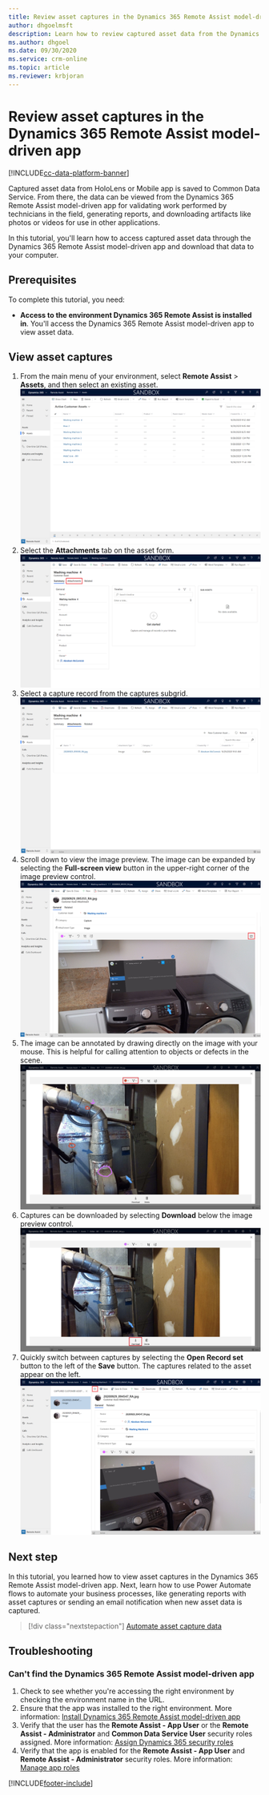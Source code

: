 ```yaml
---
title: Review asset captures in the Dynamics 365 Remote Assist model-driven app
author: dhgoelmsft
description: Learn how to review captured asset data from the Dynamics 365 Remote Assist HoloLens app for validation purposes.
ms.author: dhgoel
ms.date: 09/30/2020
ms.service: crm-online
ms.topic: article
ms.reviewer: krbjoran
---
```

# Review asset captures in the Dynamics 365 Remote Assist model-driven app

[!INCLUDE[cc-data-platform-banner](../includes/cc-data-platform-banner.md)]

Captured asset data from HoloLens or Mobile app is saved to Common Data Service. From there, the data can be viewed from the Dynamics 365 Remote Assist model-driven app for validating work performed by technicians in the field, generating reports, and downloading artifacts like photos or videos for use in other applications.

In this tutorial, you'll learn how to access captured asset data through the Dynamics 365 Remote Assist model-driven app and download that data to your computer.

## Prerequisites

To complete this tutorial, you need:

- **Access to the environment Dynamics 365 Remote Assist is installed in**. You'll access the Dynamics 365 Remote Assist model-driven app to view asset data.

## View asset captures

1. From the main menu of your environment, select **Remote Assist** > **Assets**, and then select an existing asset.
![Screenshot of the asset record list in Dynamics 365 Remote Assist](./media/06.19-asset-list.png "Screenshot of the asset record list in Dynamics 365 Remote Assist")
2. Select the **Attachments** tab on the asset form.
![Screenshot of the asset record form](./media/06.20-asset-record.png "Screenshot of the asset record form")
3. Select a capture record from the captures subgrid.
![Screenshot of the asset capture subgrid](./media/06.21-asset-capture-list.png "Screenshot of the asset capture subgrid")
4. Scroll down to view the image preview. The image can be expanded by selecting the **Full-screen view** button in the upper-right corner of the image preview control.
![Screenshot of the asset capture image preview](./media/06.22-asset-capture-image-preview.png "Screenshot of the asset capture image preview")
5. The image can be annotated by drawing directly on the image with your mouse. This is helpful for calling attention to objects or defects in the scene.
![Screenshot of an annotated image capture](./media/06.27-asset-capture-image-preview-annotated.png "Screenshot of an annotated image capture")
6. Captures can be downloaded by selecting **Download** below the image preview control.
![Screenshot of the asset capture image download](./media/06.23-asset-capture-image-preview-expanded.png "[Screenshot of the asset capture image download")
7. Quickly switch between captures by selecting the **Open Record set** button to the left of the **Save** button. The captures related to the asset appear on the left.
![Screenshot of the open record set control](./media/06.28-asset-capture-switcher.png "Screenshot of the open record set control")

## Next step

In this tutorial, you learned how to view asset captures in the Dynamics 365 Remote Assist model-driven app. Next, learn how to use Power Automate flows to automate your business processes, like generating reports with asset captures or sending an email notification when new asset data is captured.

> [!div class="nextstepaction"]
> [Automate asset capture data](./integrate-power-automate.md)

## Troubleshooting

### Can't find the Dynamics 365 Remote Assist model-driven app

1. Check to see whether you're accessing the right environment by checking the environment name in the URL.
2. Ensure that the app was installed to the right environment. More information: [Install Dynamics 365 Remote Assist model-driven app](./ra-webapp-install.md#install-dynamics-365-remote-assist-model-driven-app)
3. Verify that the user has the **Remote Assist - App User** or the **Remote Assist - Administrator** and **Common Data Service User** security roles assigned. More information: [Assign Dynamics 365 security roles](./asset-capture-add-users.md#assign-dynamics-365-security-roles)
4. Verify that the app is enabled for the **Remote Assist - App User** and **Remote Assist - Administrator** security roles. More information: [Manage app roles](./asset-capture-add-users.md#manage-app-roles)


[!INCLUDE[footer-include](../includes/footer-banner.md)]
